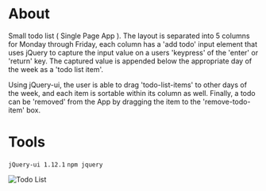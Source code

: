 # About
 Small todo list ( Single Page App ). The layout is separated into 5 columns for Monday through Friday, each column has a 'add todo' input element that uses jQuery to capture the input value on a users 'keypress' of the 'enter' or 'return' key. The captured value is appended below the appropriate day of the week as a 'todo list item'.

 Using jQuery-ui, the user is able to drag 'todo-list-items' to other days of the week, and each item is sortable within its column as well. Finally, a todo can be 'removed' from the App by dragging the item to the 'remove-todo-item' box.

 # Tools
 `jQuery-ui 1.12.1`
 `npm jquery`

 ![Todo List](http://res.cloudinary.com/nic-alan/image/upload/v1520443638/jquery-ui-todo.png)
